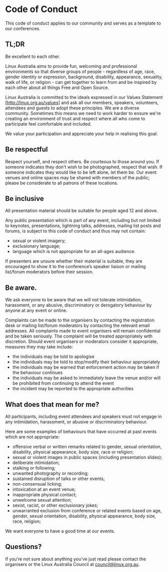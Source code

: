 Code of Conduct
===============

This code of conduct applies to our community and serves as a template to our
conferences.

TL;DR
-----
Be excellent to each other.

Linux Australia aims to provide fun, welcoming and professional environments so
that diverse groups of people - regardless of age, race, gender identity or
expression, background, disability, appearance, sexuality, walk of life, or
religion - can get together to learn from and be inspired by each other about
all things Free and Open Source.

Linux Australia is committed to the ideals expressed in our Values Statement
[http://linux.org.au/values] and ask all our members, speakers, volunteers,
attendees and guests to adopt these principles. We are a diverse community.
Sometimes this means we need to work harder to ensure we're creating an
environment of trust and respect where all who come to participate feel
comfortable and included.

We value your participation and appreciate your help in realising this goal.

Be respectful
-------------
Respect yourself, and respect others. Be courteous to those around you. If
someone indicates they don't wish to be photographed, respect that wish. If
someone indicates they would like to be left alone, let them be. Our event
venues and online spaces may be shared with members of the public; please be
considerate to all patrons of these locations.

Be inclusive
------------
All presentation material should be suitable for people aged 12 and above.

Any public presentation which is part of any event, including but not limited
to keynotes, presentations, lightning talks, addresses, mailing list posts and
forums, is subject to this code of conduct and thus may not contain:
* sexual or violent imagery;
* exclusionary language;
* language which is not appropriate for an all-ages audience.

If presenters are unsure whether their material is suitable, they are
encouraged to show it to the conference’s speaker liaison or mailing
list/forum moderators before their session.

Be aware.
---------
We ask everyone to be aware that we will not tolerate intimidation,
harassment, or any abusive, discriminatory or derogatory behaviour
by anyone at any event or online.

Complaints can be made to the organisers by contacting the registration desk
or mailing list/forum moderators by contacting the relevant email addresses.
All complaints made to event organisers will remain confidential and be taken
seriously. The complaint will be treated appropriately with discretion. Should
event organisers or moderators consider it appropriate, measures they may take
include:
* the individuals may be told to apologise
* the individuals may be told to stop/modify their behaviour appropriately
* the individuals may be warned that enforcement action may be taken if the
  behaviour continues
* the individuals may be asked to immediately leave the venue and/or will be
  prohibited from continuing to attend the event
* the incident may be reported to the appropriate authorities

What does that mean for me?
---------------------------
All participants, including event attendees and speakers must not engage in
any intimidation, harassment, or abusive or discriminatory behaviour.

Here are some examples of behaviours that have occurred at past events which
are not appropriate:

* offensive verbal or written remarks related to gender, sexual orientation,
  disability, physical appearance, body size, race or religion;
* sexual or violent images in public spaces (including presentation slides);
* deliberate intimidation;
* stalking or following;
* unwanted photography or recording;
* sustained disruption of talks or other events;
* non-consensual licking;
* intoxication at an event venue;
* inappropriate physical contact;
* unwelcome sexual attention;
* sexist, racist, or other exclusionary jokes;
* unwarranted exclusion from conference or related events based on
  age, gender, sexual orientation, disability, physical appearance, body size,
  race, religion;

We want everyone to have a good time at our events.

Questions?
----------
If you’re not sure about anything you’ve just read please contact the
organisers or the Linux Australia Council at council@linux.org.au.
